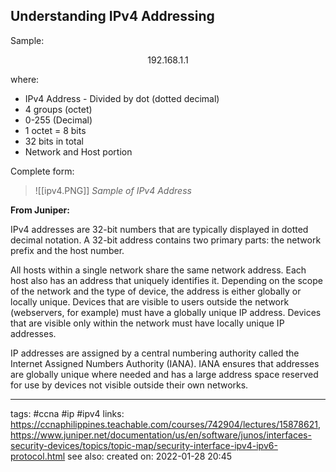 ## Understanding IPv4 Addressing

Sample:

$$192.168.1.1$$

where: 
- IPv4 Address - Divided by dot (dotted decimal)
- 4 groups (octet)
- 0-255 (Decimal)
- 1 octet = 8 bits
- 32 bits in total
- Network and Host portion

Complete form:

>![[ipv4.PNG]]
>*Sample of IPv4 Address*


**From Juniper:**

IPv4 addresses are 32-bit numbers that are typically displayed in dotted decimal notation. A 32-bit address contains two primary parts: the network prefix and the host number.

All hosts within a single network share the same network address. Each host also has an address that uniquely identifies it. Depending on the scope of the network and the type of device, the address is either globally or locally unique. Devices that are visible to users outside the network (webservers, for example) must have a globally unique IP address. Devices that are visible only within the network must have locally unique IP addresses.

IP addresses are assigned by a central numbering authority called the Internet Assigned Numbers Authority (IANA). IANA ensures that addresses are globally unique where needed and has a large address space reserved for use by devices not visible outside their own networks.


---
tags: #ccna #ip #ipv4
links: https://ccnaphilippines.teachable.com/courses/742904/lectures/15878621, https://www.juniper.net/documentation/us/en/software/junos/interfaces-security-devices/topics/topic-map/security-interface-ipv4-ipv6-protocol.html
see also:
created on: 2022-01-28 20:45
